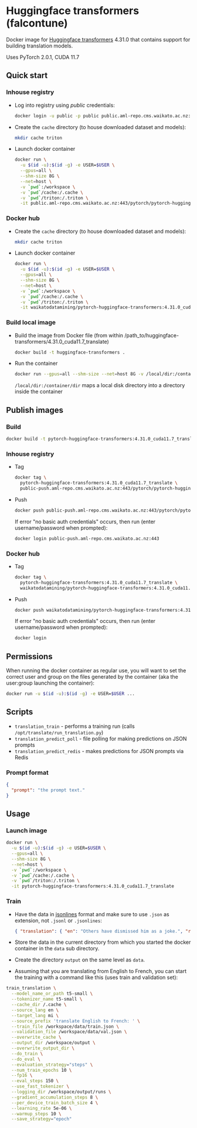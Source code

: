 # Huggingface transformers (falcontune)

Docker image for [Huggingface transformers](https://github.com/huggingface/transformers) 4.31.0
that contains support for building translation models.

Uses PyTorch 2.0.1, CUDA 11.7

## Quick start

### Inhouse registry

* Log into registry using *public* credentials:

  ```bash
  docker login -u public -p public public.aml-repo.cms.waikato.ac.nz:443 
  ```

* Create the `cache` directory (to house downloaded dataset and models):

  ```bash
  mkdir cache triton
  ```

* Launch docker container

  ```bash
  docker run \
    -u $(id -u):$(id -g) -e USER=$USER \
    --gpus=all \
    --shm-size 8G \
    --net=host \
    -v `pwd`:/workspace \
    -v `pwd`/cache:/.cache \
    -v `pwd`/triton:/.triton \
    -it public.aml-repo.cms.waikato.ac.nz:443/pytorch/pytorch-huggingface-transformers:4.31.0_cuda11.7_translate
  ```

### Docker hub
  
* Create the `cache` directory (to house downloaded dataset and models):

  ```bash
  mkdir cache triton
  ```

* Launch docker container

  ```bash
  docker run \
    -u $(id -u):$(id -g) -e USER=$USER \
    --gpus=all \
    --shm-size 8G \
    --net=host \
    -v `pwd`:/workspace \
    -v `pwd`/cache:/.cache \
    -v `pwd`/triton:/.triton \
    -it waikatodatamining/pytorch-huggingface-transformers:4.31.0_cuda11.7_translate
  ```

### Build local image

* Build the image from Docker file (from within /path_to/huggingface-transformers/4.31.0_cuda11.7_translate)

  ```bash
  docker build -t huggingface-transformers .
  ```
  
* Run the container

  ```bash
  docker run --gpus=all --shm-size --net=host 8G -v /local/dir:/container/dir -it huggingface-transformers
  ```
  `/local/dir:/container/dir` maps a local disk directory into a directory inside the container


## Publish images

### Build

```bash
docker build -t pytorch-huggingface-transformers:4.31.0_cuda11.7_translate .
```

### Inhouse registry  
  
* Tag

  ```bash
  docker tag \
    pytorch-huggingface-transformers:4.31.0_cuda11.7_translate \
    public-push.aml-repo.cms.waikato.ac.nz:443/pytorch/pytorch-huggingface-transformers:4.31.0_cuda11.7_translate
  ```
  
* Push

  ```bash
  docker push public-push.aml-repo.cms.waikato.ac.nz:443/pytorch/pytorch-huggingface-transformers:4.31.0_cuda11.7_translate
  ```
  If error "no basic auth credentials" occurs, then run (enter username/password when prompted):
  
  ```bash
  docker login public-push.aml-repo.cms.waikato.ac.nz:443
  ```

### Docker hub  
  
* Tag

  ```bash
  docker tag \
    pytorch-huggingface-transformers:4.31.0_cuda11.7_translate \
    waikatodatamining/pytorch-huggingface-transformers:4.31.0_cuda11.7_translate
  ```
  
* Push

  ```bash
  docker push waikatodatamining/pytorch-huggingface-transformers:4.31.0_cuda11.7_translate
  ```
  If error "no basic auth credentials" occurs, then run (enter username/password when prompted):
  
  ```bash
  docker login
  ```


## Permissions

When running the docker container as regular use, you will want to set the correct
user and group on the files generated by the container (aka the user:group launching
the container):

```bash
docker run -u $(id -u):$(id -g) -e USER=$USER ...
```

## Scripts

* `translation_train` - performs a training run (calls `/opt/translate/run_translation.py`)
* `translation_predict_poll` - file polling for making predictions on JSON prompts
* `translation_predict_redis` - makes predictions for JSON prompts via Redis

### Prompt format

```json
{
  "prompt": "the prompt text."
}
```


## Usage

### Launch image

```bash
docker run \
  -u $(id -u):$(id -g) -e USER=$USER \
  --gpus=all \
  --shm-size 8G \
  --net=host \
  -v `pwd`:/workspace \
  -v `pwd`/cache:/.cache \
  -v `pwd`/triton:/.triton \
  -it pytorch-huggingface-transformers:4.31.0_cuda11.7_translate
```

### Train

* Have the data in [jsonlines](https://jsonlines.org/) format and make sure to use `.json` as extension,
  not `.jsonl` or `.jsonlines`:

  ```json
  { "translation": { "en": "Others have dismissed him as a joke.", "ro": "Alții l-au numit o glumă." } }
  ```

* Store the data in the current directory from which you started the docker container in the `data`
  sub directory.

* Create the directory `output` on the same level as `data`.

* Assuming that you are translating from English to French, you can start the 
  training with a command like this (uses train and validation set):

```bash
train_translation \
  --model_name_or_path t5-small \
  --tokenizer_name t5-small \
  --cache_dir /.cache \
  --source_lang en \
  --target_lang mi \
  --source_prefix 'translate English to French: ' \
  --train_file /workspace/data/train.json \
  --validation_file /workspace/data/val.json \
  --overwrite_cache \
  --output_dir /workspace/output \
  --overwrite_output_dir \
  --do_train \
  --do_eval \
  --evaluation_strategy="steps" \
  --num_train_epochs 10 \
  --fp16 \
  --eval_steps 150 \
  --use_fast_tokenizer \
  --logging_dir /workspace/output/runs \
  --gradient_accumulation_steps 8 \
  --per_device_train_batch_size 4 \
  --learning_rate 5e-06 \
  --warmup_steps 10 \
  --save_strategy="epoch"
```

